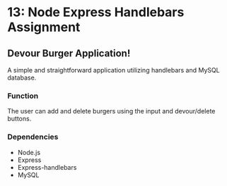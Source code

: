 # 13: Node Express Handlebars Assignment

## Devour Burger Application!

A simple and straightforward application utilizing handlebars and MySQL database. 

### Function

The user can add and delete burgers using the input and devour/delete buttons.

### Dependencies

* Node.js
* Express
* Express-handlebars
* MySQL

